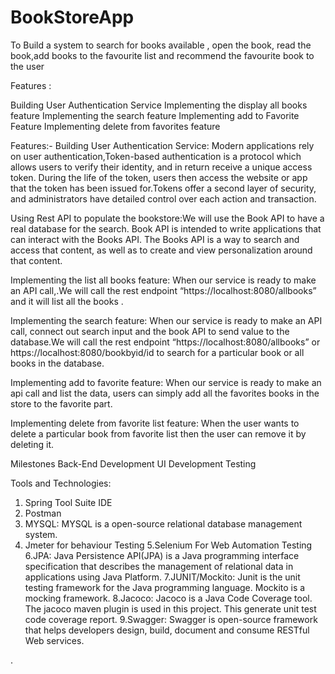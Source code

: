 # BookStoreApp
To Build a system to search for books available , open the book, read the book,add books to the favourite list and recommend the favourite book to  the user

Features :

Building User Authentication Service
Implementing the display all books feature
Implementing the search feature
Implementing add to Favorite Feature
Implementing delete from favorites  feature

Features:-
Building User Authentication Service: Modern applications rely on user authentication,Token-based authentication is a protocol which allows users to verify their identity, and in return receive a unique access token. During the life of the token, users then access the website or app that the token has been issued for.Tokens offer a second layer of security, and administrators have detailed control over each action and transaction.

Using Rest API to populate the bookstore:We will use the Book API  to have a real database for the search.  Book API is intended to write applications that can interact with the Books API. The Books API is a way to search and access that content, as well as to create and view personalization around that content.

Implementing the list all books feature: When  our service is ready to make an API call,.We will call the rest endpoint “https://localhost:8080/allbooks” and it will list all the books .
 
Implementing the search feature: When  our service is ready to make an API call, connect out search input and the book API to send value to the database.We will call the rest endpoint “https://localhost:8080/allbooks” or https://localhost:8080/bookbyid/id  to search for a particular book or all books in the database.

Implementing add to favorite feature: When  our service is ready to make an api call and list the data, users can simply add all the favorites books in the store to the favorite part.

Implementing delete from favorite list feature: When  the user wants to delete a particular book from favorite list then the user can remove it by deleting it.



Milestones
Back-End Development
UI Development
Testing 

Tools and Technologies:


1. Spring Tool Suite IDE
2. Postman 
3. MYSQL: MYSQL is a open-source relational database management system.
4. Jmeter for behaviour Testing
5.Selenium For Web Automation Testing
6.JPA: Java Persistence API(JPA) is a Java programming interface specification that describes the management of relational data in applications using Java Platform.
7.JUNIT/Mockito: Junit is the unit testing framework for the Java programming language. Mockito is a mocking framework.
8.Jacoco: Jacoco is a Java Code Coverage tool. The jacoco maven plugin is used in this project. This generate unit test code coverage report.
9.Swagger: Swagger is open-source framework that helps developers design, build, document and consume RESTful Web services.



.


